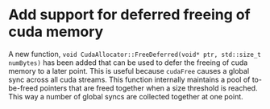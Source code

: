 # Add support for deferred freeing of cuda memory

A new function, `void CudaAllocator::FreeDeferred(void* ptr, std::size_t numBytes)` has
been added that can be used to defer the freeing of cuda memory to a later point.
This is useful because `cudaFree` causes a global sync across all cuda streams. This function
internally maintains a pool of to-be-freed pointers that are freed together when a
size threshold is reached. This way a number of global syncs are collected together at
one point.

